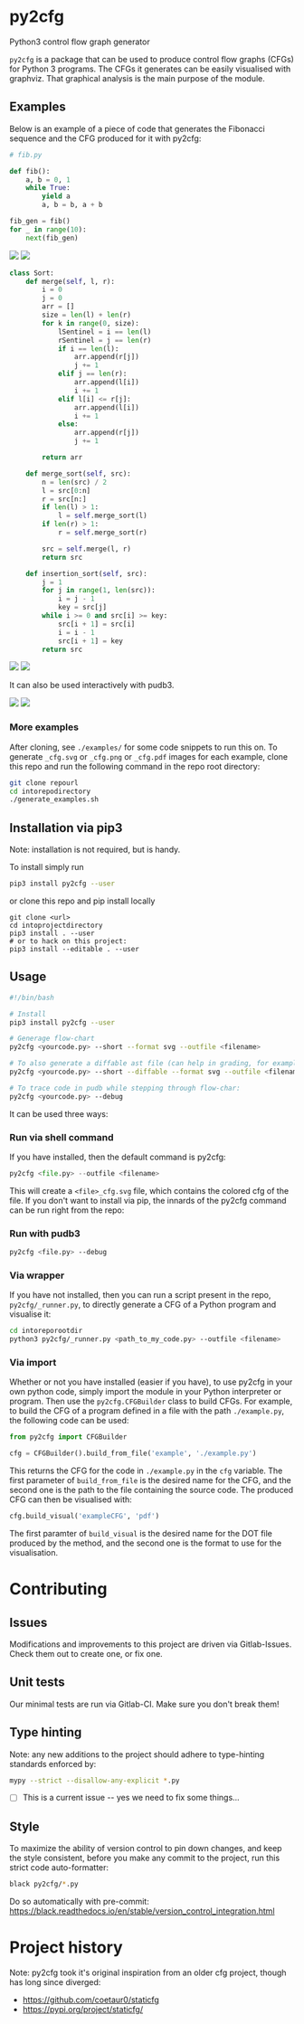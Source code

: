 # py2cfg
Python3 control flow graph generator

`py2cfg` is a package that can be used to produce control flow graphs (CFGs) for Python 3 programs. 
The CFGs it generates can be easily visualised with graphviz.
That graphical analysis is the main purpose of the module.

## Examples
Below is an example of a piece of code that generates the Fibonacci sequence and the CFG produced for it with py2cfg:

```py
# fib.py

def fib():
    a, b = 0, 1
    while True:
        yield a
        a, b = b, a + b

fib_gen = fib()
for _ in range(10):
    next(fib_gen)
```

![](_static/fib_cfg.svg)
![](docs/source/_static/fib_cfg.svg)

```py
class Sort:
    def merge(self, l, r):
        i = 0
        j = 0
        arr = []
        size = len(l) + len(r)
        for k in range(0, size):
            lSentinel = i == len(l)
            rSentinel = j == len(r)
            if i == len(l):
                arr.append(r[j])
                j += 1
            elif j == len(r):
                arr.append(l[i])
                i += 1
            elif l[i] <= r[j]:
                arr.append(l[i])
                i += 1
            else:
                arr.append(r[j])
                j += 1

        return arr

    def merge_sort(self, src):
        n = len(src) / 2
        l = src[0:n]
        r = src[n:]
        if len(l) > 1:
            l = self.merge_sort(l)
        if len(r) > 1:
            r = self.merge_sort(r)

        src = self.merge(l, r)
        return src

    def insertion_sort(self, src):
        j = 1
        for j in range(1, len(src)):
            i = j - 1
            key = src[j]
        while i >= 0 and src[i] >= key:
            src[i + 1] = src[i]
            i = i - 1
            src[i + 1] = key
        return src
```

![](_static/speed_sort_cfg.svg)
![](docs/source/_static/speed_sort_cfg.svg)

It can also be used interactively with pudb3.

![](_static/pudb3-py2cfg.gif)
![](docs/source/_static/pudb3-py2cfg.gif)

### More examples
After cloning, see `./examples/` for some code snippets to run this on.
To generate `_cfg.svg` or `_cfg.png` or `_cfg.pdf` images for each example, clone this repo and run the following command in the repo root directory:
```sh
git clone repourl
cd intorepodirectory
./generate_examples.sh
```

## Installation via pip3
Note: installation is not required, but is handy.

To install simply run
```sh
pip3 install py2cfg --user
```

or clone this repo and pip install locally
```
git clone <url>
cd intoprojectdirectory
pip3 install . --user
# or to hack on this project:
pip3 install --editable . --user
```

## Usage
```sh
#!/bin/bash

# Install
pip3 install py2cfg --user

# Generage flow-chart
py2cfg <yourcode.py> --short --format svg --outfile <filename>

# To also generate a diffable ast file (can help in grading, for example):
py2cfg <yourcode.py> --short --diffable --format svg --outfile <filename>

# To trace code in pudb while stepping through flow-char:
py2cfg <yourcode.py> --debug
```

It can be used three ways:

### Run via shell command
If you have installed, then the default command is py2cfg:
```py
py2cfg <file.py> --outfile <filename>
``` 
This will create a `<file>_cfg.svg` file, which contains the colored cfg of the file.
If you don't want to install via pip, the innards of the py2cfg command can be run right from the repo:

### Run with pudb3
```bash
py2cfg <file.py> --debug
```

### Via wrapper
If you have not installed, then you can run a script present in the repo, `py2cfg/_runner.py`, to directly generate a CFG of a Python program and visualise it:
```sh
cd intoreporootdir
python3 py2cfg/_runner.py <path_to_my_code.py> --outfile <filename>
```

### Via import
Whether or not you have installed (easier if you have), to use py2cfg in your own python code, simply import the module in your Python interpreter or program.
Then use the `py2cfg.CFGBuilder` class to build CFGs. 
For example, to build the CFG of a program defined in a file with the path `./example.py`, the following code can be used:

```py
from py2cfg import CFGBuilder

cfg = CFGBuilder().build_from_file('example', './example.py')
```

This returns the CFG for the code in `./example.py` in the `cfg` variable. 
The first parameter of `build_from_file` is the desired name for the CFG, and the second one is the path to the file containing the source code.
The produced CFG can then be visualised with:

```py
cfg.build_visual('exampleCFG', 'pdf')
```

The first paramter of `build_visual` is the desired name for the DOT file produced by the method, and the second one is the format to use for the visualisation.

# Contributing

## Issues
Modifications and improvements to this project are driven via Gitlab-Issues.
Check them out to create one, or fix one.

## Unit tests 
Our minimal tests are run via Gitlab-CI. 
Make sure you don't break them!

## Type hinting
Note: any new additions to the project should adhere to type-hinting standards enforced by:
```sh
mypy --strict --disallow-any-explicit *.py
```
* [ ] This is a current issue -- yes we need to fix some things...

## Style
To maximize the ability of version control to pin down changes, and keep the style consistent, before you make any commit to the project, run this strict code auto-formatter:
```sh
black py2cfg/*.py
```
Do so automatically with pre-commit:
https://black.readthedocs.io/en/stable/version_control_integration.html

# Project history
Note: py2cfg took it's original inspiration from an older cfg project, though has long since diverged:
* https://github.com/coetaur0/staticfg
* https://pypi.org/project/staticfg/